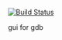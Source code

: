 [![Build Status](https://travis-ci.org/etiam/db.svg?branch=master)](https://travis-ci.org/etiam/db)

gui for gdb
